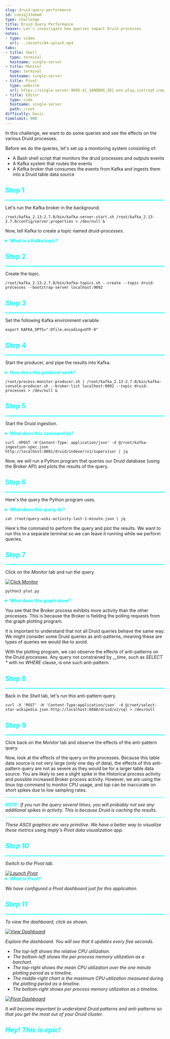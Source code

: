 ```yaml
---
slug: druid-query-performance
id: cue1qj33o6w8
type: challenge
title: Druid Query Performance
teaser: Let's investigate how queries impact Druid processes
notes:
- type: video
  url: ../assets/04-splash.mp4
tabs:
- title: Shell
  type: terminal
  hostname: single-server
- title: Monitor
  type: terminal
  hostname: single-server
- title: Pivot
  type: website
  url: https://single-server-9095-${_SANDBOX_ID}.env.play.instruqt.com/pivot/home
- title: Editor
  type: code
  hostname: single-server
  path: /root
difficulty: basic
timelimit: 900
---
```

In this challenge, we want to do some queries and see the effects on the various Druid processes.


Before we do the queries, let's set up a monitoring system consisting of:
- A Bash shell script that monitors the druid processes and outputs events
- A Kafka system that routes the events
- A Kafka broker that consumes the events from Kafka and ingests them into a Druid table data source

<h2 style="color:cyan">Step 1</h2><hr style="color:cyan;background-color:cyan;height:2px">

Let's run the Kafka broker in the background.

```
/root/kafka_2.13-2.7.0/bin/kafka-server-start.sh /root/kafka_2.13-2.7.0/config/server.properties > /dev/null &
```

Now, tell Kafka to create a topic named _druid-processes_.

<details>
  <summary style="color:cyan"><b>What is a Kafka topic?</b></summary>
<hr style="background-color:cyan">
Kafka is a stream processing system that allows data providers to stream data to consumer processes.
Providers stream data to topics, and consumers subscribe to topics to receive data.
Think of a topic as a stream-like version of a database table.
<hr style="background-color:cyan">
</details>

<h2 style="color:cyan">Step 2</h2><hr style="color:cyan;background-color:cyan;height:2px">

Create the topic.

```
/root/kafka_2.13-2.7.0/bin/kafka-topics.sh --create --topic druid-processes --bootstrap-server localhost:9092
```

<h2 style="color:cyan">Step 3</h2><hr style="color:cyan;background-color:cyan;height:2px">

Set the following Kafka environment variable.

```
export KAFKA_OPTS="-Dfile.encoding=UTF-8"
```

<h2 style="color:cyan">Step 4</h2><hr style="color:cyan;background-color:cyan;height:2px">

Start the producer, and pipe the results into Kafka.

<details>
  <summary style="color:cyan"><b>How does this producer work?</b></summary>
<hr style="background-color:cyan">
This producer is a Bash shell script named <i>process-monitor-producer.sh</i> (feel free to open it in the editor and take a look).
This script uses the Linux <i>top</i> command in batch mode with an interval of a half-second.
Then, the script pulls out the druid-related processes and joins these, based on process ID, with the results of the <i>ps</i> command (to get the process names).
Finally, the script formats and outputs the results as JSON.
<br>
<br>
The command below takes the output from the shell script and pipes it into a Kafka script that publishes the events to a Kafka topic named <i>druid-processes</i>.
We run the entire command in the background to free up the terminal window.
We also pipe any remaining command output to <i>/dev/null</i> so it doesn't clutter up the screen.
<hr style="background-color:cyan">
</details>


```
/root/process-monitor-producer.sh | /root/kafka_2.13-2.7.0/bin/kafka-console-producer.sh --broker-list localhost:9092 --topic druid-processes > /dev/null &
```

<h2 style="color:cyan">Step 5</h2><hr style="color:cyan;background-color:cyan;height:2px">

Start the Druid ingestion.

<details>
  <summary style="color:cyan"><b>What does this command do?</b></summary>
<hr style="background-color:cyan">
If you have worked through the ingestion challenges, you will recognize that this command submits an ingestion spec to Druid.
This ingestion spec tells Druid how to connect to Kafka, how to interpret the incoming Kafka data, and how to store it in a Druid table data source.
<hr style="background-color:cyan">
</details>


```
curl -XPOST -H'Content-Type: application/json' -d @/root/kafka-ingestion-spec.json   http://localhost:8081/druid/indexer/v1/supervisor | jq
```

Now, we will run a Python program that queries our Druid database (using the Broker API) and plots the results of the query.

<h2 style="color:cyan">Step 6</h2><hr style="color:cyan;background-color:cyan;height:2px">

Here's the query the Python program uses.

<details>
  <summary style="color:cyan"><b>What does this query do?</b></summary>
<hr style="background-color:cyan">
This query retrieves Druid process utilization metrics (e.g., CPU and memory) for the most recent one minute of activity.
<hr style="background-color:cyan">
</details>

```
cat /root/query-wiki-activity-last-1-minute.json | jq
```

Here's the command to perform the query and plot the results.
We want to run this in a separate terminal so we can leave it running while we perform queries.

<h2 style="color:cyan">Step 7</h2><hr style="color:cyan;background-color:cyan;height:2px">

Click on the _Monitor_ tab and run the query.

<a href="#img-7">
  <img alt="Click Monitor" src="../assets/ClickMonitor.png" />
</a>

<a href="#" class="lightbox" id="img-7">
  <img alt="Click Monitor" src="../assets/ClickMonitor.png" />
</a>

```
python3 plot.py
```

<details>
  <summary style="color:cyan"><b>What does this graph show?</b></summary>
<hr style="background-color:cyan">
The graph shows the CPU usage for each of the five Druid processes.
The X axis represents time, with the most recent events on the left.
The Y axis is CPU usage in units that the Linux <i>top</i> command uses.
There is a line for each process, but due to the limits of character graphics, the lines in the front may hide the lines in the back.
<br>
<br>
The point of the graph is to show how much CPU (relatively) each process is consuming during operation.
Recall that the Broker process controls queries, so as queries happen, you should see its CPU usage increase.
Also, note that the plotting program is performing queries, which shows up on the graph.
<hr style="background-color:cyan">
</details>

You see that the Broker process exhibits more activity than the other processes.
This is because the Broker is fielding the polling requests from the graph plotting program.


It is important to understand that not all Druid queries behave the same way.
We might consider some Druid queries as anti-patterns, meaning these are types of queries we would like to avoid.


With the plotting program, we can observe the effects of anti-patterns on the Druid processes.
Any query not constrained by <i>__time</i>, such as _SELECT *_ with no _WHERE_ clause, is one such anti-pattern.

<h2 style="color:cyan">Step 8</h2><hr style="color:cyan;background-color:cyan;height:2px">

Back in the _Shell_ tab, let's run this anti-pattern query.

```
curl -X 'POST' -H 'Content-Type:application/json' -d @/root/select-star-wikipedia.json http://localhost:8888/druid/v2/sql > /dev/null
```

<h2 style="color:cyan">Step 9</h2><hr style="color:cyan;background-color:cyan;height:2px">

Click back on the _Monitor_ tab and observe the effects of the anti-pattern query.

Now, look at the effects of the query on the processes.
Because this table data source is not very large (only one day of data), the effects of this anti-pattern query are not as severe as they would be for a larger table data source.
You are likely to see a slight spike in the Historical process activity and possible increased Broker process activity.
However, we are using the linux _top_ command to monitor CPU usage, and _top_ can be inaccurate on short spikes due to low sampling rates.

<hr style="background-color:cyan">
<p><span style="color:cyan"><strong><em>NOTE:</em></strong></span> <i>If you run the query several times, you will probably not see any additional spikes in activity.
This is because Druid is caching the results.
<hr style="background-color:cyan">


These ASCII graphics are very primitive.
We have a better way to visualize these metrics using Imply's Pivot data visualization app.

<h2 style="color:cyan">Step 10</h2><hr style="color:cyan;background-color:cyan;height:2px">

Switch to the Pivot tab.

<a href="#img-10">
  <img alt="Launch Pivot" src="../assets/LaunchPivot.png" />
</a>

<a href="#" class="lightbox" id="img-10">
  <img alt="Launch Pivot" src="../assets/LaunchPivot.png" />
</a>

<details>
  <summary style="color:cyan"><b>What is Pivot?</b></summary>
<hr style="background-color:cyan">
Pivot is a visualization application that is part of the Imply product suite.
You  may have noticed that for this track we have been running Imply's products rather than open source Druid.
This is so we could use the Pivot product to visualize the metrics we have been gathering.
<hr style="background-color:cyan">
</details>

We have configured a Pivot dashboard just for this application.

<h2 style="color:cyan">Step 11</h2><hr style="color:cyan;background-color:cyan;height:2px">

To view the dashboard, click as shown.

<a href="#img-11">
  <img alt="View Dashboard" src="../assets/ViewDashboard.png" />
</a>

<a href="#" class="lightbox" id="img-11">
  <img alt="View Dashboard" src="../assets/ViewDashboard.png" />
</a>

Explore the dashboard.
You will see that it updates every five seconds.
- The top-left shows the relative CPU utilization.
- The bottom-left shows the per process memory utilization as a barchart.
- The top-right shows the mean CPU utilization over the one minute plotting period as a timeline.
- The middle-right chart is the maximum CPU utilization measured during the plotting period as a timeline.
- The bottom-right shows per process memory utilization as a timeline.

<a href="#img-12">
  <img alt="Pivot Dashboard" src="../assets/PivotDashboard.png" />
</a>

<a href="#" class="lightbox" id="img-12">
  <img alt="Pivot Dashboard" src="../assets/PivotDashboard.png" />
</a>

It will become important to understand Druid patterns and anti-patterns so that you get the most out of your Druid cluster.

<h2 style="color:cyan">Hey! This is epic!</h2>

<style type="text/css" rel="stylesheet">
.lightbox { display: none; position: fixed; justify-content: center; align-items: center; z-index: 999; top: 0; left: 0; right: 0; bottom: 0; padding: 1rem; background: rgba(0, 0, 0, 0.8); }
.lightbox:target { display: flex; }
.lightbox img { max-height: 100% }
.thumbnail:hover {
    position:fixed;
    top:-25px;
    left:-35px;
    width:500px;
    height:auto;
    display:block;
    z-index:999;
}
</style>

